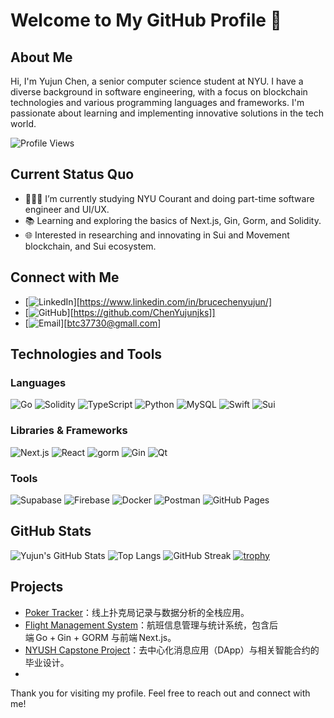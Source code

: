 # Welcome to My GitHub Profile 👋

## About Me
Hi, I'm Yujun Chen, a senior computer science student at NYU. I have a diverse background in software engineering, with a focus on blockchain technologies and various programming languages and frameworks. I'm passionate about learning and implementing innovative solutions in the tech world.

![Profile Views](https://komarev.com/ghpvc/?username=your-github-username&color=green)

## Current Status Quo

- 👨🏻‍💻 I’m currently studying NYU Courant and doing part-time software engineer and UI/UX.
- 📚 Learning and exploring the basics of Next.js, Gin, Gorm, and Solidity.
- 🌐 Interested in researching and innovating in Sui and Movement blockchain, and Sui ecosystem.

## Connect with Me
- [![LinkedIn](https://img.shields.io/badge/LinkedIn-0077B5?style=for-the-badge&logo=linkedin&logoColor=white)][https://www.linkedin.com/in/brucechenyujun/]
- [![GitHub](https://img.shields.io/badge/GitHub-100000?style=for-the-badge&logo=github&logoColor=white)][https://github.com/ChenYujunjks]]
- [![Email](https://img.shields.io/badge/Email-D14836?style=for-the-badge&logo=gmail&logoColor=white)][btc37730@gmall.com]

## Technologies and Tools

### Languages
![Go](https://img.shields.io/badge/Go-00ADD8?style=for-the-badge&logo=go&logoColor=white)
![Solidity](https://img.shields.io/badge/Solidity-363636?style=for-the-badge&logo=solidity&logoColor=white)
![TypeScript](https://img.shields.io/badge/TypeScript-007ACC?style=for-the-badge&logo=typescript&logoColor=white)
![Python](https://img.shields.io/badge/Python-3776AB?style=for-the-badge&logo=python&logoColor=white)
![MySQL](https://img.shields.io/badge/MySQL-4479A1?style=for-the-badge&logo=mysql&logoColor=white)
![Swift](https://img.shields.io/badge/Swift-FA7343?style=for-the-badge&logo=swift&logoColor=white)
![Sui](https://img.shields.io/badge/Sui-3B82F6?style=for-the-badge&logoColor=white)

### Libraries & Frameworks
![Next.js](https://img.shields.io/badge/Next.js-000000?style=for-the-badge&logo=nextdotjs&logoColor=white)
![React](https://img.shields.io/badge/React-20232A?style=for-the-badge&logo=react&logoColor=61DAFB)
![gorm](https://img.shields.io/badge/gorm-00ADD8?style=for-the-badge&logo=go&logoColor=white)
![Gin](https://img.shields.io/badge/Gin-00ADD8?style=for-the-badge&logo=go&logoColor=white)
![Qt](https://img.shields.io/badge/Qt-41CD52?style=for-the-badge&logo=qt&logoColor=white)

### Tools
![Supabase](https://img.shields.io/badge/Supabase-3ECF8E?style=for-the-badge&logo=supabase&logoColor=white)
![Firebase](https://img.shields.io/badge/Firebase-FFCA28?style=for-the-badge&logo=firebase&logoColor=white)
![Docker](https://img.shields.io/badge/Docker-2496ED?style=for-the-badge&logo=docker&logoColor=white)
![Postman](https://img.shields.io/badge/Postman-FF6C37?style=for-the-badge&logo=postman&logoColor=white)
![GitHub Pages](https://img.shields.io/badge/GitHub%20Pages-222222?style=for-the-badge&logo=githubpages&logoColor=white)


## GitHub Stats
![Yujun's GitHub Stats](https://github-readme-stats.vercel.app/api?username=ChenYujunjks&show_icons=true&theme=tokyonight)
![Top Langs](https://github-readme-stats.vercel.app/api/top-langs/?username=ChenYujunjks&layout=compact&langs_count=8&theme=tokyonight)
![GitHub Streak](https://github-readme-streak-stats.herokuapp.com/?user=ChenYujunjks&theme=tokyonight&hide_border=true)
[![trophy](https://github-profile-trophy.vercel.app/?username=ChenYujunjks&theme=tokyonight&no-frame=true&row=2&column=3)](https://github.com/ryo-ma/github-profile-trophy)



## Projects
- [Poker Tracker](https://github.com/ChenYujunjks/poker_tracker)：线上扑克局记录与数据分析的全栈应用。
- [Flight Management System](https://github.com/ChenYujunjks/flight_management_sys)：航班信息管理与统计系统，包含后端 Go + Gin + GORM 与前端 Next.js。
- [NYUSH Capstone Project](https://github.com/ChenYujunjks/NYUSH_Capstone_Project)：去中心化消息应用（DApp）与相关智能合约的毕业设计。
- 


Thank you for visiting my profile. Feel free to reach out and connect with me!
